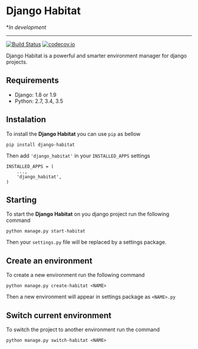 # Django Habitat

*_In development_

---
[![Build Status](https://travis-ci.org/regisec/django-habitat.svg?branch=develop)](https://travis-ci.org/regisec/django-habitat)
[![codecov.io](https://codecov.io/github/regisec/django-habitat/coverage.svg?branch=develop)](https://codecov.io/github/regisec/django-habitat?branch=develop)

Django Habitat is a powerful and smarter environment manager for django projects.

## Requirements
- Django: 1.8 or 1.9
- Python: 2.7, 3.4, 3.5

## Instalation
To install the **Django Habitat** you can use `pip` as bellow

    pip install django-habitat

Then add `'django_habitat'` in your `INSTALLED_APPS` settings

    INSTALLED_APPS = (
        ...,
        'django_habitat',
    )

## Starting
To start the **Django Habitat** on you django project run the following command

    python manage.py start-habitat

Then your `settings.py` file will be replaced by a settings package.

## Create an environment
To create a new environment run the following command

    python manage.py create-habitat <NAME>

Then a new environment will appear in settings package as `<NAME>.py`

## Switch current environment
To switch the project to another environment run the command

    python manage.py switch-habitat <NAME>
